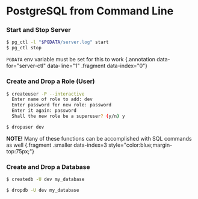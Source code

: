 # PostgreSQL from Command Line

### Start and Stop Server

<div class="row">
<div class="cell-4">

```bash {#server-ctl}
$ pg_ctl -l "$PGDATA/server.log" start
$ pg_ctl stop
```

</div>
<div class="cell-2">
<div class="smaller">

`PGDATA` env variable must be set for this to work {.annotation data-for="server-ctl" data-line="1" .fragment data-index="0"}

</div>
</div>
</div>

<div class="row fragment" data-index="1">
<div class="cell-4">

### Create and Drop a Role (User)

```bash
$ createuser -P --interactive
  Enter name of role to add: dev
  Enter password for new role: password
  Enter it again: password
  Shall the new role be a superuser? (y/n) y
```

```bash
$ dropuser dev
```

</div>

<div class="cell-2">

**NOTE!** Many of these functions can be accomplished with SQL commands as well {.fragment .smaller data-index=3 style="color:blue;margin-top:75px;"}

</div>

</div>


<div class="row fragment" data-index="2">
<div class="cell-4">

### Create and Drop a Database

```bash
$ createdb -U dev my_database
```

```bash
$ dropdb -U dev my_database
```

</div>

<div class="cell-2">
</div>

</div>
